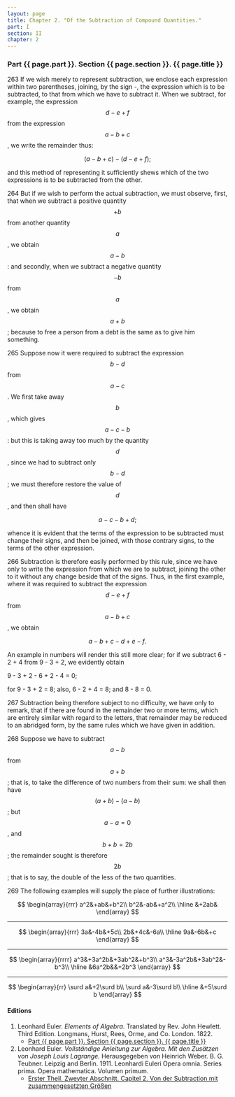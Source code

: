 ```yaml
---
layout: page
title: Chapter 2. "Of the Subtraction of Compound Quantities."
part: I
section: II
chapter: 2
---
```


### Part {{ page.part }}. Section {{ page.section }}. {{ page.title }}

<span class="art">263</span> If we wish merely to represent subtraction, we enclose each expression within
two parentheses, joining, by the sign -, the expression which is to be subtracted,
to that from which we have to subtract it. When we subtract, for example, the
expression $$d-e+f$$ from the expression $$a-b+c$$, we write the remainder thus:

$$(a-b+c)-(d-e+f);$$

and this method of representing it sufficiently shews which of the two expressions is to
be subtracted from the other.

<span class="art">264</span> But if we wish to perform the actual subtraction, we must observe, first,
that when we subtract a positive quantity $$+b$$ from another quantity $$a$$, we
obtain $$a - b$$: and secondly, when we subtract a negative quantity $$-b$$ from $$a$$,
we obtain $$a + b$$; because to free a person from a debt is the same as to give him
something.

<span class="art">265</span> Suppose now it were required to subtract the expression $$b - d$$ from
$$a - c$$. We first take away $$b$$, which gives $$a - c - b$$: but this is taking away
too much by the quantity $$d$$, since we had to subtract only $$b - d$$; we must
therefore restore the value of $$d$$, and then shall have

$$a - c - b + d;$$

whence it is evident that the terms of the expression to be subtracted must change
their signs, and then be joined, with those contrary signs, to the terms of the
other expression.

<span class="art">266</span> Subtraction is therefore easily performed by this rule, since we have only to
write the expression from which we are to subtract, joining the other to it without
any change beside that of the signs. Thus, in the first example, where it was required
to subtract the expression $$d - e + f$$ from $$a - b + c$$, we obtain

$$a - b + c - d + e - f.$$

An example in numbers will render this still more clear;
for if we subtract 6 - 2 + 4 from 9 - 3 + 2, we evidently
obtain

9 - 3 + 2 - 6 + 2 - 4 = 0;

for 9 - 3 + 2 = 8; also, 6 - 2 + 4 = 8; and 8 - 8 = 0.

<span class="art">267</span> Subtraction being therefore subject to no difficulty,
we have only to remark, that if there are found in the remainder two or more terms,
which are entirely similar with
regard to the letters, that remainder may be reduced to
an abridged form, by the same rules which we have given
in addition.

<span class="art">268</span> Suppose we have to subtract $$a - b$$ from $$a + b$$;
that is, to take the difference of two numbers from their
sum: we shall then have $$(a+b)-(a-b)$$; but
$$a-a=0$$, and $$b+b=2b$$; the remainder sought is therefore
$$2b$$; that is to say, the double of the less of the two
quantities.

<span class="art">269</span> The following examples will supply the place of
further illustrations:

$$
\begin{array}{rrr}
a^2&+ab&+b^2\\
b^2&-ab&+a^2\\
\hline
&+2ab&
\end{array}
$$

---

$$
\begin{array}{rrr}
3a&-4b&+5c\\
2b&+4c&-6a\\
\hline
9a&-6b&+c
\end{array}
$$

---

$$
\begin{array}{rrrr}
a^3&+3a^2b&+3ab^2&+b^3\\
a^3&-3a^2b&+3ab^2&-b^3\\
\hline
&6a^2b&&+2b^3
\end{array}
$$

---

$$
\begin{array}{rr}
\surd a&+2\surd b\\
\surd a&-3\surd b\\
\hline
&+5\surd b
\end{array}
$$


#### Editions

1. Leonhard Euler. *Elements of Algebra*. Translated by Rev. John Hewlett. Third Edition. Longmans, Hurst, Rees, Orme, and Co. London. 1822.
    - [Part {{ page.part }}. Section {{ page.section }}. {{ page.title }}](/EulerAlgebra/en/II-2.pdf)
2. Leonhard Euler. *Vollständige Anleitung zur Algebra. Mit den Zusätzen von Joseph Louis Lagrange.* Herausgegeben von Heinrich Weber. B. G. Teubner. Leipzig and Berlin. 1911. Leonhardi Euleri Opera omnia. Series prima. Opera mathematica. Volumen primum.
    - [Erster Theil. Zweyter Abschnitt. Capitel 2. Von der Subtraction mit zusammengesetzten Größen](/EulerAlgebra/de/I-II-2.pdf)